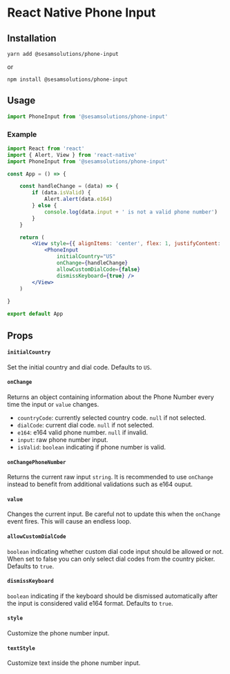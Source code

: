 # React Native Phone Input

## Installation

```yarn add @sesamsolutions/phone-input```

or

```npm install @sesamsolutions/phone-input```

## Usage

```jsx
import PhoneInput from '@sesamsolutions/phone-input'
```

### Example

```jsx
import React from 'react'
import { Alert, View } from 'react-native'
import PhoneInput from '@sesamsolutions/phone-input'

const App = () => {

    const handleChange = (data) => {
        if (data.isValid) {
            Alert.alert(data.e164)
        } else {
            console.log(data.input + ' is not a valid phone number')
        }
    }

    return (
        <View style={{ alignItems: 'center', flex: 1, justifyContent: 'center' }}>
            <PhoneInput
                initialCountry="US"
                onChange={handleChange}
                allowCustomDialCode={false}
                dismissKeyboard={true} />
        </View>
    )
    
}

export default App
```

## Props

#### `initialCountry`

Set the initial country and dial code. Defaults to `US`.

#### `onChange`

Returns an object containing information about the Phone Number every time the input or `value` changes.

* `countryCode`: currently selected country code. `null` if not selected.
* `dialCode`: current dial code. `null` if not selected.
* `e164`: e164 valid phone number. `null` if invalid.
* `input`: raw phone number input.
* `isValid`: `boolean` indicating if phone number is valid.

#### `onChangePhoneNumber`

Returns the current raw input `string`. It is recommended to use `onChange` instead to benefit from additional validations such as e164 ouput.

#### `value`

Changes the current input.
Be careful not to update this when the `onChange` event fires. This will cause an endless loop.

#### `allowCustomDialCode`

`boolean` indicating whether custom dial code input should be allowed or not. When set to false you can only select dial codes from the country picker. Defaults to `true`.

#### `dismissKeyboard`

`boolean` indicating if the keyboard should be dismissed automatically after the input is considered valid e164 format. Defaults to `true`.

#### `style`

Customize the phone number input.

#### `textStyle`

Customize text inside the phone number input.
